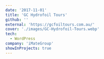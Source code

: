 ```yaml
---
date: '2017-11-01'
title: 'GC Hydrofoil Tours'
github: ''
external: 'https://gcfoiltours.com.au/'
cover: './images/GC-Hydrofoil-Tours.webp'
tech:
  - WordPress
company: 'iMateGroup'
showInProjects: true
---
```


